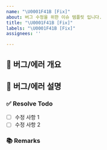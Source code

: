 ```yaml
---
name: "\U0001F41B [Fix]"
about: 버그 수정을 위한 이슈 템플릿 입니다.
title: "\U0001F41B [Fix]"
labels: "\U0001F41B [Fix]"
assignees: ''

---
```


## 🐞 버그/에러 개요
<!-- 간단하게 한줄로 어떤 버그/에러인지 요약해서 적습니다 -->

## 📝 버그/에러 설명
<!--  어떤 에러가 어떤 상황에서 발생했는지 Given-When-Then 형식으로 적습니다 -->

### ✅ Resolve Todo
<!-- 에러/버그 수정 항목을 나열합니다 (PR할 때에는 모두 체크되어야함) -->
- [ ] 수정 사항 1
- [ ] 수정 사항 2

### 📚 Remarks
<!-- 이슈 해결에 있어 비고사항이 있었다면 적습니다 -->
